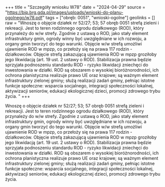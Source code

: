 +++
title = "Szczegóły wniosku W78"
date = "2024-04-29"
source = "https://bip.brg.gda.pl/images/uploads/wnioski-do-planu-ogolnego/w78.pdf"
tags = ["obręb: 0051", "wnioski-ogolne"]
geolinks = []
raw = "Wnoszę o objęcie działek nr 52/27; 53; 57 obręb 0051 strefą zieleni i rekreacji. Jest to teren rodzinnego ogrodu działkowego (ROD), który przynależy do w/w strefy. Zgodnie z ustawą o ROD, jako stały element infrastruktury gmin, ogrody winny być uwzględniane w ich rozwoju, a organy gmin tworzyć do tego warunki. Objęcie w/w strefą umożliwi ujawnienie ROD w mpzp, co przełoży się na prawa 117 rodzin - działkowców. Objęcie strefą zakazującą ujawnienia ROD w mpzp groziłoby jego likwidacją (art. 19 ust. 2 ustawy o ROD). Stabilizacja prawna będzie sprzyjała podnoszeniu standardu ROD - ryzyko likwidacji zniechęci do inwestowania w działki. ROD są obszarem o wysokiej bioróżnorodności, ich ochrona planistyczna realizuje prawo UE oraz krajowe; są ważnym element infrastruktury zielonej gminy; służą realizacji zadań gminy, pełniąc istotne funkcje społeczne: wsparcia socjalnego, integracji społeczności lokalnej, aktywizacji seniorów, edukacji ekologicznej dzieci, promocji zdrowego trybu życia. "
+++

Wnoszę o objęcie działek nr 52/27; 53; 57 obręb 0051 strefą zieleni i rekreacji. Jest
to teren rodzinnego ogrodu działkowego (ROD), który przynależy do w/w strefy. Zgodnie z
ustawą o ROD, jako stały element infrastruktury gmin, ogrody winny być uwzględniane w ich
rozwoju, a organy gmin tworzyć do tego warunki. Objęcie w/w strefą umożliwi ujawnienie ROD w
mpzp, co przełoży się na prawa 117 rodzin - działkowców. Objęcie strefą zakazującą ujawnienia
ROD w mpzp groziłoby jego likwidacją (art. 19 ust. 2 ustawy o ROD). Stabilizacja prawna będzie
sprzyjała podnoszeniu standardu ROD - ryzyko likwidacji zniechęci do inwestowania w działki.
ROD są obszarem o wysokiej bioróżnorodności, ich ochrona planistyczna realizuje prawo UE oraz
krajowe; są ważnym element infrastruktury zielonej gminy; służą realizacji zadań gminy, pełniąc
istotne funkcje społeczne: wsparcia socjalnego, integracji społeczności lokalnej, aktywizacji
seniorów, edukacji ekologicznej dzieci, promocji zdrowego trybu życia.



